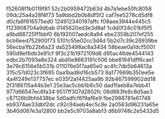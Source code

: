f52608f1b0119f81
52c2b0959472b63d
4b7a1ebe50fc8058
09dc25a4a28f4f73
5a9bbd2b0b8df5f2
caf7ee5278cd5df8
d0cfa8f916575ed0
124912340197affc
f08aee3944e445c5
f123908704a9dbab
0145620ed3e3d8af
1cdd0f24c01bf5f5
a9bd88725ff1bbf0
6b192007aedc8a94
ebe2359b207ef255
bcb6eed752900f73
5101c55e02cc3d4d
5b2d7c39c26939be
56ecba1fb22b6a23
da525498ac8a3434
58beae0a1dcf5001
590d9ef6db3e91cf
9f3c21b1972109d8
d95ac46de4544143
edbc2b7093a8e324
abd0e8663191c506
bbe81941dff6cae1
3e79c6156e5b531b
011076e5f7aa65e0
ac4fc7db5b64613a
315c57d023c3f695
0aa1bad8d16cb573
8a177669b350ee5e
4a4f249e137737ec
e035f2a14425aa9b
92b467599902dd18
2f3186115a44b3e1
25e3ac5cbb1b6c50
dad1faeb8a7ebb41
977d66547ec6fa34
9517ff307d2802fc
06d883fe8c8d5ae3
c87126b9bfd438be
5d0adfcf6f9af6e9
fbe2988781e61748
eb9374ae33dbf2dc
c92c94aeb4ec5c9e
2a0563d96231a65e
3b40d087e3a12800
bb2e5c9703a8ab13
d6b9748c2e5433d5
